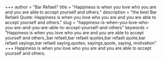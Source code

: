 +++
author = "Bar Refaeli"
title = "Happiness is when you love who you are and you are able to accept yourself and others."
description = "the best Bar Refaeli Quote: Happiness is when you love who you are and you are able to accept yourself and others."
slug = "happiness-is-when-you-love-who-you-are-and-you-are-able-to-accept-yourself-and-others"
keywords = "Happiness is when you love who you are and you are able to accept yourself and others.,bar refaeli,bar refaeli quotes,bar refaeli quote,bar refaeli sayings,bar refaeli saying,quotes, sayings,quote, saying, motivation"
+++
Happiness is when you love who you are and you are able to accept yourself and others.
